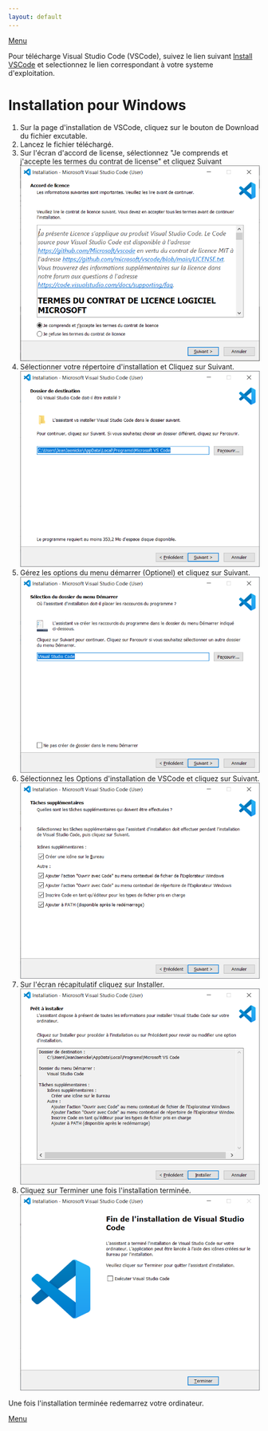 ```yaml
---
layout: default
---
```

[Menu](../index)


Pour télécharge Visual Studio Code (VSCode), suivez le lien suivant [Install VSCode](https://code.visualstudio.com/) et 
selectionnez le lien correspondant à votre systeme d'exploitation.

# Installation pour Windows

1. Sur la page d'installation de VSCode, cliquez sur le bouton de Download du fichier excutable.
2. Lancez le fichier téléchargé.
3. Sur l'écran d'accord de license, sélectionnez "Je comprends et j'accepte les termes du contrat de license" et cliquez Suivant
![VSCode1License](../assets/images/vscode/VSCode1License.png)
4. Sélectionner votre répertoire d'installation et Cliquez sur Suivant.
![VSCode2Folder](../assets/images/vscode/VSCode2Folder.png)
5. Gérez les options du menu démarrer (Optionel) et cliquez sur Suivant.
![VSCode3StartMenu](../assets/images/vscode/VSCode3StartMenu.png)
6. Sélectionnez les Options d'installation de VSCode et cliquez sur Suivant.
![VSCode4Options](../assets/images/vscode/VSCode4Options.png)
7. Sur l'écran récapitulatif cliquez sur Installer.
![VSCode5Install](../assets/images/vscode/VSCode5Install.png)
8. Cliquez sur Terminer une fois l'installation terminée.
![VSCode6Terminer](../assets/images/vscode/VSCode6Terminer.png)
	
Une fois l'installation terminée redemarrez votre ordinateur.

[Menu](../index)

	